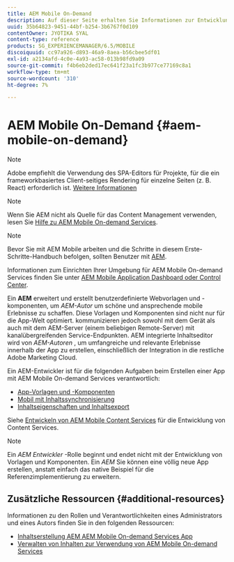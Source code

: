 ```yaml
---
title: AEM Mobile On-Demand
description: Auf dieser Seite erhalten Sie Informationen zur Entwicklung der On-Demand Services-App mit AEM (Adobe Experience Manager). Auf der Seite werden die Themen behandelt, die für Entwickler einer App relevant sind.
uuid: 35b64823-9451-44bf-b254-3b6767f0d109
contentOwner: JYOTIKA SYAL
content-type: reference
products: SG_EXPERIENCEMANAGER/6.5/MOBILE
discoiquuid: cc97a926-d893-46a9-8aea-b56cbee5df01
exl-id: a2134afd-4c0e-4a93-ac58-013b98fd9a09
source-git-commit: f4b6eb2ded17ec641f23a1fc3b977ce77169c8a1
workflow-type: tm+mt
source-wordcount: '310'
ht-degree: 7%

---
```


# AEM Mobile On-Demand {#aem-mobile-on-demand}

>[!NOTE]
>
>Adobe empfiehlt die Verwendung des SPA-Editors für Projekte, für die ein frameworkbasiertes Client-seitiges Rendering für einzelne Seiten (z. B. React) erforderlich ist. [Weitere Informationen](/help/sites-developing/spa-overview.md)

>[!NOTE]
>
>Wenn Sie AEM nicht als Quelle für das Content Management verwenden, lesen Sie [Hilfe zu AEM Mobile On-demand Services](https://helpx.adobe.com/digital-publishing-solution/topics.html).

>[!NOTE]
>
>Bevor Sie mit AEM Mobile arbeiten und die Schritte in diesem Erste-Schritte-Handbuch befolgen, sollten Benutzer mit [AEM](/help/sites-deploying/deploy.md).
>
>Informationen zum Einrichten Ihrer Umgebung für AEM Mobile On-demand Services finden Sie unter [AEM Mobile Application Dashboard oder Control Center](/help/mobile/mobile-apps-ondemand-application-dashboard.md).

Ein **AEM** erweitert und erstellt benutzerdefinierte Webvorlagen und -komponenten, um *AEM-Autor* um schöne und ansprechende mobile Erlebnisse zu schaffen. Diese Vorlagen und Komponenten sind nicht nur für die App-Welt optimiert. kommunizieren jedoch sowohl mit dem Gerät als auch mit dem AEM-Server (einem beliebigen Remote-Server) mit kanalübergreifenden Service-Endpunkten. AEM integrierte Inhaltseditor wird von *AEM-Autoren* , um umfangreiche und relevante Erlebnisse innerhalb der App zu erstellen, einschließlich der Integration in die restliche Adobe Marketing Cloud.

Ein AEM-Entwickler ist für die folgenden Aufgaben beim Erstellen einer App mit AEM Mobile On-demand Services verantwortlich:

* [App-Vorlagen und -Komponenten](/help/mobile/app-templates-and-components1.md)
* [Mobil mit Inhaltssynchronisierung](/help/mobile/mobile-ondemand-contentsync.md)
* [Inhaltseigenschaften und Inhaltsexport](/help/mobile/on-demand-content-properties-exporting.md)

Siehe [Entwickeln von AEM Mobile Content Services](/help/mobile/developing-content-services.md) für die Entwicklung von Content Services.

>[!NOTE]
>
>Ein *AEM Entwickler* -Rolle beginnt und endet nicht mit der Entwicklung von Vorlagen und Komponenten. Ein *AEM* Sie können eine völlig neue App erstellen, anstatt einfach das native Beispiel für die Referenzimplementierung zu erweitern.

## Zusätzliche Ressourcen {#additional-resources}

Informationen zu den Rollen und Verantwortlichkeiten eines Administrators und eines Autors finden Sie in den folgenden Ressourcen:

* [Inhaltserstellung AEM AEM Mobile On-demand Services App](/help/mobile/mobile-apps-ondemand.md)
* [Verwalten von Inhalten zur Verwendung von AEM Mobile On-demand Services](/help/mobile/aem-mobile.md)
